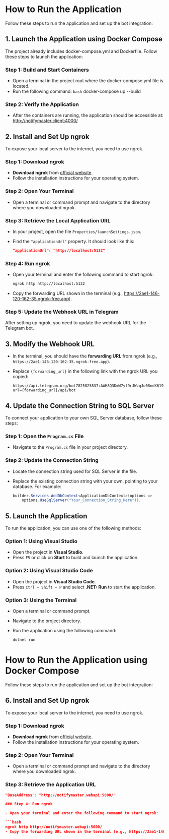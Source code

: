# How to Run the Application

Follow these steps to run the application and set up the bot integration:

## 1. Launch the Application using Docker Compose

The project already includes docker-compose.yml and Dockerfile. Follow these steps to launch the application:

### Step 1: Build and Start Containers

  - Open a terminal in the project root where the docker-compose.yml file is located.
  - Run the following command:
  ````bash````
  docker-compose up --build

### Step 2: Verify the Application
   - After the containers are running, the application should be accessible at: http://notifymaster.client:4000/

## 2. Install and Set Up ngrok

To expose your local server to the internet, you need to use ngrok.

### Step 1: Download ngrok
- **Download ngrok** from [official website](https://ngrok.com/download).
- Follow the installation instructions for your operating system.

### Step 2: Open Your Terminal

- Open a terminal or command prompt and navigate to the directory where you downloaded ngrok.

### Step 3: Retrieve the Local Application URL
- In your project, open the file `Properties/launchSettings.json`.
- Find the `"applicationUrl"` property. It should look like this:

  ```json
  "applicationUrl": "http://localhost:5132"
  
### Step 4: Run ngrok

- Open your terminal and enter the following command to start ngrok:

  ```bash
  ngrok http http://localhost:5132
- Copy the forwarding URL shown in the terminal (e.g., https://2ae1-146-120-162-35.ngrok-free.app).

### Step 5: Update the Webhook URL in Telegram
After setting up ngrok, you need to update the webhook URL for the Telegram bot.

## 3. Modify the Webhook URL
- In the terminal, you should have the **forwarding URL** from ngrok (e.g., `https://2ae1-146-120-162-35.ngrok-free.app`).
- Replace `{forwarding_url}` in the following link with the ngrok URL you copied:

  ```plaintext
  https://api.telegram.org/bot7825825837:AAH8Q3DmW7yf9rJWzqJo08ndX619Z25tM9I/setWebhook?url={forwarding_url}/api/bot
  
## 4. Update the Connection String to SQL Server

To connect your application to your own SQL Server database, follow these steps:

### Step 1: Open the `Program.cs` File
- Navigate to the `Program.cs` file in your project directory.

### Step 2: Update the Connection String
- Locate the connection string used for SQL Server in the file.
- Replace the existing connection string with your own, pointing to your database. For example:

  ```csharp
  builder.Services.AddDbContext<ApplicationDbContext>(options =>
      options.UseSqlServer("Your_Connection_String_Here"));
  
## 5. Launch the Application

To run the application, you can use one of the following methods:

### Option 1: Using Visual Studio
- Open the project in **Visual Studio**.
- Press `F5` or click on **Start** to build and launch the application.

### Option 2: Using Visual Studio Code
- Open the project in **Visual Studio Code**.
- Press `Ctrl + Shift + P` and select **.NET: Run** to start the application.

### Option 3: Using the Terminal
- Open a terminal or command prompt.
- Navigate to the project directory.
- Run the application using the following command:

  ```bash
  dotnet run

# How to Run the Application using Docker Compose

Follow these steps to run the application and set up the bot integration:

## 6. Install and Set Up ngrok

To expose your local server to the internet, you need to use ngrok.

### Step 1: Download ngrok
- **Download ngrok** from [official website](https://ngrok.com/download).
- Follow the installation instructions for your operating system.

### Step 2: Open Your Terminal

- Open a terminal or command prompt and navigate to the directory where you downloaded ngrok.

### Step 3: Retrieve the Application URL 
  ```json
  "BaseAddress": "http://notifymaster.webapi:5000/"

### Step 4: Run ngrok

- Open your terminal and enter the following command to start ngrok:

  ```bash
  ngrok http http://notifymaster.webapi:5000/
- Copy the forwarding URL shown in the terminal (e.g., https://2ae1-146-120-162-35.ngrok-free.app).


